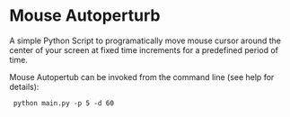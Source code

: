 # Mouse Autoperturb

A simple Python Script to programatically move mouse cursor around the center of your screen at 
fixed time increments for a predefined period of time.

Mouse Autopertub can be invoked from the command line (see help for details): 

``` python main.py -p 5 -d 60```


